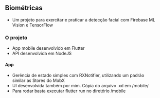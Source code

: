 ## Biométricas
- Um projeto para exercitar e praticar a detecção facial com Firebase ML Vision e TensorFlow

### O projeto
- App mobile desenvolvido em Flutter
- API desenvolvida em NodeJS

#### App
- Gerência de estado simples com RXNotifier, utilizando um padrão similar as Stores do MobX
- UI desenvolvida também por mim. Cópia do arquivo .xd em /mobile/
- Para rodar basta executar flutter run no diretório /mobile